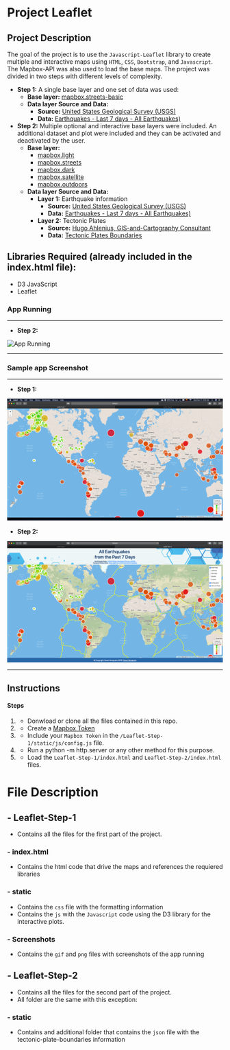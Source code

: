 # Project Leaflet

## Project Description
The goal of the project is to use the `Javascript-Leaflet` library to create multiple and interactive maps using `HTML`, `CSS`, `Bootstrap`, and `Javascript`. The Mapbox-API was also used to load the base maps. The project was divided in two steps with different levels of complexity.
- **Step 1:**
A single base layer and one set of data was used:
    * **Base layer:** [mapbox.streets-basic](https://docs.mapbox.com/api/maps/#raster-tiles)
    * **Data layer Source and Data:** 
        * **Source:** [United States Geological Survey (USGS)](https://earthquake.usgs.gov/earthquakes/feed/v1.0/geojson.php)
        * **Data:** [Earthquakes - Last 7 days - All Earthquakes)](https://earthquake.usgs.gov/earthquakes/feed/v1.0/summary/all_week.geojson)
- **Step 2:**
Multiple optional and interactive base layers were included. An additional dataset and plot were included and they can be activated and deactivated by the user.
    * **Base layer:** 
        * [mapbox.light](https://docs.mapbox.com/api/maps) 
        * [mapbox.streets](https://docs.mapbox.com/api/maps)
        * [mapbox.dark](https://docs.mapbox.com/api/maps)
        * [mapbox.satellite](https://docs.mapbox.com/api/maps)
        * [mapbox.outdoors](https://docs.mapbox.com/api/maps)
    * **Data layer Source and Data:** 
        * **Layer 1:** Earthquake information
            * **Source:** [United States Geological Survey (USGS)](https://earthquake.usgs.gov/earthquakes/feed/v1.0/geojson.php)
            * **Data:** [Earthquakes - Last 7 days - All Earthquakes)](https://earthquake.usgs.gov/earthquakes/feed/v1.0/summary/all_week.geojson)
        * **Layer 2:** Tectonic Plates
            * **Source:** [Hugo Ahlenius, GIS-and-Cartography Consultant](https://github.com/fraxen/tectonicplates)
            * **Data:** [Tectonic Plates Boundaries](https://raw.githubusercontent.com/fraxen/tectonicplates/master/GeoJSON/PB2002_boundaries.json)

## Libraries Required (already included in the index.html file):
- D3 JavaScript
- Leaflet

### App Running 
<hr>

- **Step 2:**

![App Running](Screenshots/step-2.gif "App Running")
<hr>

### Sample app Screenshot
<hr> 

- **Step 1:**

![Screenshot](Screenshots/step-1.png "Screenshot")

- **Step 2:**

![Screenshot](Screenshots/step-2.png "Screenshot")
<hr>

## Instructions

#### Steps
1. - Donwload or clone all the files contained in this repo.
2. - Create a [Mapbox Token](https://account.mapbox.com/auth/signup/)
3. - Include your `Mapbox Token` in the `/Leaflet-Step-1/static/js/config.js` file.
3. - Run a python -m http.server or any other method for this purpose.
4. - Load the `Leaflet-Step-1/index.html` and `Leaflet-Step-2/index.html` files.

# File Description
## - Leaflet-Step-1
- Contains all the files for the first part of the project.
### - index.html
- Contains the html code that drive the maps and references the requiered libraries
### - static
- Contains the `css` file with the formatting information
- Contains the `js` with the `Javascript` code using the D3 library for the interactive plots.
### - Screenshots
- Contains the `gif` and `png` files with screenshots of the app running
## - Leaflet-Step-2
- Contains all the files for the second part of the project.
- All folder are the same with this exception:
### - static
- Contains and additional folder that contains the `json` file with the tectonic-plate-boundaries information